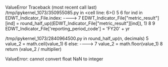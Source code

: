 ValueError                                Traceback (most recent call last)
/tmp/ipykernel_1073/350955085.py in <cell line: 6>()
      5 
      6 for ind in EDWT_Indicator_File.index:
----> 7     EDWT_Indicator_File["metric_result"][ind] = round_half_up((EDWT_Indicator_File["metric_result"][ind]), 1)
      8 
      9 EDWT_Indicator_File['reporting_period_code'] = 'FY20' + yr

/tmp/ipykernel_1073/2840964500.py in round_half_up(n, decimals)
      5         value_2 = math.ceil(value_1)
      6     else:
----> 7         value_2 = math.floor(value_1)
      8     return (value_2 / multiplier)

ValueError: cannot convert float NaN to integer
